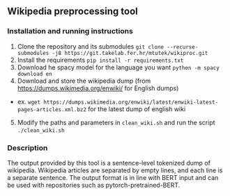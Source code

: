## Wikipedia preprocessing tool

### Installation and running instructions

1. Clone the repository and its submodules `git clone --recurse-submodules -j8 https://git.takelab.fer.hr/mtutek/wikiproc.git`
2. Install the requirements `pip install -r requirements.txt`
3. Download he spacy model for the language you want `python -m spacy download en`
4. Download and store the wikipedia dump (from https://dumps.wikimedia.org/enwiki/ for English dumps) 
  - ex. `wget https://dumps.wikimedia.org/enwiki/latest/enwiki-latest-pages-articles.xml.bz2` for the latest dump of english wiki
5. Modify the paths and parameters in `clean_wiki.sh` and run the script `./clean_wiki.sh`

### Description

The output provided by this tool is a sentence-level tokenized dump of wikipedia. Wikipedia articles are separated by empty lines, and each line is a separate sentence. The output format is in line with BERT input and can be used with repositories such as pytorch-pretrained-BERT.